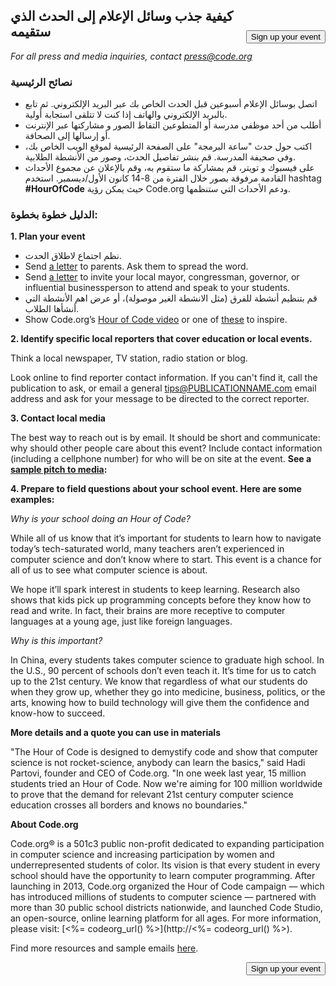 

[<button style="float: right; margin-top: 50px">Sign up your event</button>](/#join)

## كيفية جذب وسائل الإعلام إلى الحدث الذي ستقيمه

*For all press and media inquiries, contact <press@code.org>*

### نصائح الرئيسية

  * اتصل بوسائل الإعلام أسبوعين قبل الحدث الخاص بك عبر البريد الإلكتروني. ثم تابع بالبريد الإلكتروني والهاتف إذا كنت لا تتلقى استجابة أولية.
  * أطلب من أحد موظفي مدرسة أو المتطوعين التقاط الصور و مشاركتها عبر الإنترنت أو إرسالها إلى الصحافة.
  * اكتب حول حدث "ساعة البرمجة" على الصفحة الرئيسية لموقع الويب الخاص بك، وفي صحيفة المدرسة. قم بنشر تفاصيل الحدث، وصور من الأنشطة الطلابية.
  * على فيسبوك و تويتر، قم بمشاركة ما ستقوم به، وقم بالإعلان عن مجموع الأحداث القادمة مرفوقة بصور خلال الفترة من 8-14 كانون الأول/ديسمبر. استخدم hashtag **#HourOfCode** حيث يمكن رؤية Code.org ودعم الأحداث التي ستنظمها.

### الدليل خطوة بخطوة:

**1. Plan your event**

  * نظم اجتماع لاطلاق الحدث.
  * Send [a letter](<%= hoc_uri('/resources/#sample-emails') %>) to parents. Ask them to spread the word.
  * Send [a letter](<%= hoc_uri('/resources/#sample-emails') %>) to invite your local mayor, congressman, governor, or influential businessperson to attend and speak to your students.
  * قم بتنظيم أنشطة للفرق (مثل الانشطة الغير موصولة)، أو عرض اهم الأنشطة التي أنشأها الطلاب.
  * Show Code.org’s [Hour of Code video](<%= hoc_uri('/') %>) or one of [these](<%= hoc_uri('/resources#videos') %>) to inspire.

**2. Identify specific local reporters that cover education or local events.**

Think a local newspaper, TV station, radio station or blog.

Look online to find reporter contact information. If you can't find it, call the publication to ask, or email a general tips@PUBLICATIONNAME.com email address and ask for your message to be directed to the correct reporter.

**3. Contact local media**

The best way to reach out is by email. It should be short and communicate: why should other people care about this event? Include contact information (including a cellphone number) for who will be on site at the event. **See a [sample pitch to media](<%= hoc_uri('/resources#sample-emails') %>):**

**4. Prepare to field questions about your school event. Here are some examples:**

*Why is your school doing an Hour of Code?*

While all of us know that it’s important for students to learn how to navigate today’s tech-saturated world, many teachers aren’t experienced in computer science and don’t know where to start. This event is a chance for all of us to see what computer science is about.

We hope it’ll spark interest in students to keep learning. Research also shows that kids pick up programming concepts before they know how to read and write. In fact, their brains are more receptive to computer languages at a young age, just like foreign languages.

*Why is this important?*

In China, every students takes computer science to graduate high school. In the U.S., 90 percent of schools don’t even teach it. It’s time for us to catch up to the 21st century. We know that regardless of what our students do when they grow up, whether they go into medicine, business, politics, or the arts, knowing how to build technology will give them the confidence and know-how to succeed.

**More details and a quote you can use in materials**

"The Hour of Code is designed to demystify code and show that computer science is not rocket-science, anybody can learn the basics," said Hadi Partovi, founder and CEO of Code.org. "In one week last year, 15 million students tried an Hour of Code. Now we're aiming for 100 million worldwide to prove that the demand for relevant 21st century computer science education crosses all borders and knows no boundaries."

**About Code.org**

Code.org® is a 501c3 public non-profit dedicated to expanding participation in computer science and increasing participation by women and underrepresented students of color. Its vision is that every student in every school should have the opportunity to learn computer programming. After launching in 2013, Code.org organized the Hour of Code campaign — which has introduced millions of students to computer science — partnered with more than 30 public school districts nationwide, and launched Code Studio, an open-source, online learning platform for all ages. For more information, please visit: [<%= codeorg_url() %>](http://<%= codeorg_url() %>).

  
Find more resources and sample emails [here](<%= hoc_uri('/resources') %>).

<a style="display: block" href="/#join"><button style="float: right;">Sign up your event</button></a>